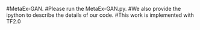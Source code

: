 #MetaEx-GAN.
#Please run the MetaEx-GAN.py.
#We also provide the ipython to describe the details of our code.
#This work is implemented with TF2.0 
